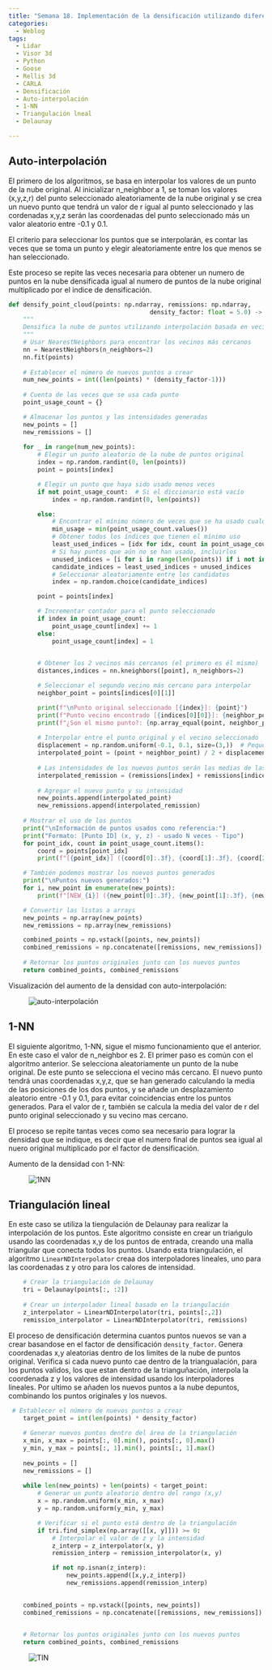 ```yaml
---
title: "Semana 18. Implementación de la densificación utilizando diferentes algoritmos de interpolación 1"
categories:
  - Weblog
tags:
  - Lidar
  - Visor 3d
  - Python
  - Goose 
  - Rellis 3d
  - CARLA
  - Densificación
  - Auto-interpolación
  - 1-NN
  - Triangulación lneal
  - Delaunay

---
```

## Auto-interpolación

El primero de los algoritmos, se basa en interpolar los valores de un punto de la nube original. Al inicializar n_neighbor a 1, se toman los valores (x,y,z,r) del punto seleccionado aleatoriamente de la nube original y se crea un nuevo punto que tendrá un valor de r igual al punto seleccionado y las cordenadas x,y,z serán las coordenadas del punto seleccionado más un valor aleatorio entre -0.1 y 0.1.

El criterio para seleccionar los puntos que se interpolarán, es contar las veces que se toma un punto y elegir aleatoriamente  entre los que menos se han seleccionado.

Este proceso se repite las veces necesaria para obtener un numero de puntos en la nube densificada igual al numero de puntos de la nube original multiplicado por el indice de densificación.

```python
def densify_point_cloud(points: np.ndarray, remissions: np.ndarray, 
                                       density_factor: float = 5.0) -> Tuple[np.ndarray, np.ndarray, np.ndarray, np.ndarray]:
    """
    Densifica la nube de puntos utilizando interpolación basada en vecinos más cercanos.
    """
    # Usar NearestNeighbors para encontrar los vecinos más cercanos
    nn = NearestNeighbors(n_neighbors=2)
    nn.fit(points)
    
    # Establecer el número de nuevos puntos a crear
    num_new_points = int((len(points) * (density_factor-1)))
    
    # Cuenta de las veces que se usa cada punto
    point_usage_count = {}

    # Almacenar los puntos y las intensidades generadas
    new_points = []
    new_remissions = []
    
    for _ in range(num_new_points):
        # Elegir un punto aleatorio de la nube de puntos original
        index = np.random.randint(0, len(points))
        point = points[index]

        # Elegir un punto que haya sido usado menos veces
        if not point_usage_count:  # Si el diccionario está vacío
            index = np.random.randint(0, len(points))

        else:
            # Encontrar el mínimo número de veces que se ha usado cualquier punto
            min_usage = min(point_usage_count.values())
            # Obtener todos los índices que tienen el mínimo uso
            least_used_indices = [idx for idx, count in point_usage_count.items() if count == min_usage]
            # Si hay puntos que aún no se han usado, incluirlos
            unused_indices = [i for i in range(len(points)) if i not in point_usage_count]
            candidate_indices = least_used_indices + unused_indices
            # Seleccionar aleatoriamente entre los candidatos
            index = np.random.choice(candidate_indices)

        point = points[index]

        # Incrementar contador para el punto seleccionado
        if index in point_usage_count:
            point_usage_count[index] += 1
        else:
            point_usage_count[index] = 1

        
        # Obtener los 2 vecinos más cercanos (el primero es él mismo)
        distances,indices = nn.kneighbors([point], n_neighbors=2)

        # Seleccionar el segundo vecino más cercano para interpolar
        neighbor_point = points[indices[0][1]]

        print(f"\nPunto original seleccionado [{index}]: {point}")
        print(f"Punto vecino encontrado [{indices[0][0]}]: {neighbor_point}")
        print(f"¿Son el mismo punto?: {np.array_equal(point, neighbor_point)}")
        
        # Interpolar entre el punto original y el vecino seleccionado
        displacement = np.random.uniform(-0.1, 0.1, size=(3,))  # Pequeño desplazamiento aleatorio
        interpolated_point = (point + neighbor_point) / 2 + displacement
        
        # Las intensidades de los nuevos puntos serán las medias de las intensidades del punto original y el vecino
        interpolated_remission = (remissions[index] + remissions[indices[0][1]]) / 2
        
        # Agregar el nuevo punto y su intensidad
        new_points.append(interpolated_point)
        new_remissions.append(interpolated_remission)
 
    # Mostrar el uso de los puntos
    print("\nInformación de puntos usados como referencia:")
    print("Formato: [Punto ID] (x, y, z) - usado N veces - Tipo")
    for point_idx, count in point_usage_count.items():
        coord = points[point_idx]
        print(f"[{point_idx}] ({coord[0]:.3f}, {coord[1]:.3f}, {coord[2]:.3f}) - usado {count} veces - ORIGINAL")

    # También podemos mostrar los nuevos puntos generados
    print("\nPuntos nuevos generados:")
    for i, new_point in enumerate(new_points):
        print(f"[NEW_{i}] ({new_point[0]:.3f}, {new_point[1]:.3f}, {new_point[2]:.3f}) - INTERPOLADO")

    # Convertir las listas a arrays
    new_points = np.array(new_points)
    new_remissions = np.array(new_remissions)

    combined_points = np.vstack([points, new_points])
    combined_remissions = np.concatenate([remissions, new_remissions])    
    
    # Retornar los puntos originales junto con los nuevos puntos
    return combined_points, combined_remissions
```


Visualización del aumento de la densidad con auto-interpolación:

<figure class="align-center" style="max-width: 100%">
  <img src="{{ site.url }}{{ site.baseurl }}/assets/images/auto.png" alt="auto-interpolación">
</figure>

## 1-NN

El siguiente algoritmo, 1-NN, sigue el mismo funcionamiento que el anterior. En este caso el valor de n_neighbor es 2. El primer paso es común con el algoritmo anterior. Se selecciona aleatoriamente un punto de la nube original. De este punto se selecciona el vecino más cercano. El nuevo punto tendrá unas coordenadas x,y,z, que se han generado calculando la media de las posiciones de los dos puntos, y se añade un desplazamiento aleatorio entre -0.1 y 0.1, para evitar coincidencias entre los puntos generados. Para el valor de r, también se calcula la media del valor de r del punto original seleccionado y su vecino mas cercano.

El proceso se repite tantas veces como sea necesario para lograr la densidad que se indique, es decir que el numero final de puntos sea igual al nuero original multiplicado por el factor de densificación.

Aumento de la densidad con 1-NN:

<figure class="align-center" style="max-width: 100%">
  <img src="{{ site.url }}{{ site.baseurl }}/assets/images/1NN.png" alt="1NN">
</figure>

## Triangulación lineal
En este caso se utiliza la tiengulación de Delaunay para realizar la interpolación de los puntos. Este algoritmo consiste en crear un triańgulo usando las coordenadas x,y de los puntos de entrada, creando una malla triangular que conecta todos los puntos. Usando esta triangulación, el algoritmo ```LinearNDInterpolator``` creaa dos interpoladores lineales, uno para las coordenadas z y otro para los calores de intensidad.

```python
    # Crear la triangulación de Delaunay
    tri = Delaunay(points[:, :2]) 
    
    # Crear un interpolador lineal basado en la triangulación
    z_interpolator = LinearNDInterpolator(tri, points[:,2])
    remission_interpolator = LinearNDInterpolator(tri, remissions)
```

El proceso de densificación determina cuantos puntos nuevos se van a crear basandose en el factor de densificación ```density_factor```. Genera coordenadas x,y aleatorias dentro de los limites de la nube de puntos original. Verifica si cada nuevo punto cae dentro de la triangualación, para los puntos validos, los que estan dentro de la trianguñación, interpola la coordenada z y los valores de intensidad usando los interpoladores lineales. Por ultimo se añaden los nuevos puntos a la nube depuntos, combinando los puntos originales y los nuevos.

```python
 # Establecer el número de nuevos puntos a crear
    target_point = int(len(points) * density_factor)
    
    # Generar nuevos puntos dentro del área de la triangulación
    x_min, x_max = points[:, 0].min(), points[:, 0].max()
    y_min, y_max = points[:, 1].min(), points[:, 1].max()
    
    new_points = []
    new_remissions = []
    
    while len(new_points) + len(points) < target_point:
        # Generar un punto aleatorio dentro del rango (x,y)
        x = np.random.uniform(x_min, x_max)
        y = np.random.uniform(y_min, y_max)

        # Verificar si el punto está dentro de la triangulación
        if tri.find_simplex(np.array([[x, y]])) >= 0:
            # Interpolar el valor de z y la intensidad
            z_interp = z_interpolator(x, y)
            remission_interp = remission_interpolator(x, y)

            if not np.isnan(z_interp):
                new_points.append([x,y,z_interp])
                new_remissions.append(remission_interp)

    
    combined_points = np.vstack([points, new_points])
    combined_remissions = np.concatenate([remissions, new_remissions])

    
    # Retornar los puntos originales junto con los nuevos puntos
    return combined_points, combined_remissions
```


<figure class="align-center" style="max-width: 100%">
  <img src="{{ site.url }}{{ site.baseurl }}/assets/images/TIN.png" alt="TIN">
</figure>
